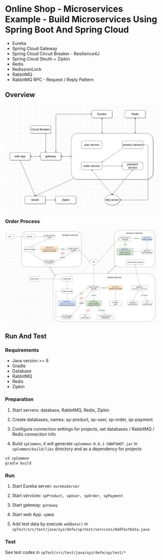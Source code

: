 # Online Shop - Microservices Example - Build Microservices Using Spring Boot And Spring Cloud


- Eureka
- Spring Cloud Gateway
- Spring Cloud Circuit Breaker - Resilience4J
- Spring Cloud Sleuth + Zipkin  
- Redis
- RedissionLock  
- RabbitMQ
- RabbitMQ RPC - Request / Reply Pattern

## Overview
![Overview](./images/sp-overview.png)  

### Order Process
![Order Process](./images/order-process.png)

## Run And Test  
### Requirements
- Java version >= 8
- Gradle
- Database
- RabbitMQ
- Redis
- Zipkin

### Preparation
1. Start servers: database, RabbitMQ, Redis, Zipkin

2. Create databases, names: sp-product, sp-user, sp-order, sp-payment

3. Configure connection settings for projects,
set databases / RabbitMQ / Redis connection info

4. Build `spCommon`, it will generate `spCommon-0.0.1-SNAPSHOT.jar` in `spCommon/build/libs` directory and as a dependency for projects
```shell
cd spCommon
gradle build
```

### Run
1. Start Eureka server: `eurekaServer`

2. Start services: `spProduct, spUser, spOrder, spPayment`  

3. Start gateway: `gateway`

4. Start web App: `spWeb`

5. Add test data by execute
`addData()` in `spTest/src/test/java/xyz/defe/sp/test/services/AddTestData.java`

### Test
See test codes in `spTest/src/test/java/xyz/defe/sp/test/*`
